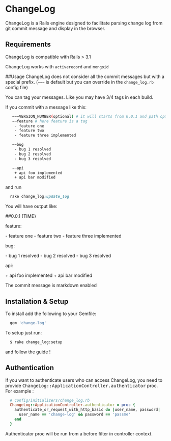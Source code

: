 # ChangeLog

ChangeLog is a Rails engine designed to facilitate parsing change log from git commit message and display in the browser.

## Requirements

ChangeLog is compatible with Rails  > 3.1

ChangeLog works with `activerecord` and `mongoid`

##Usage
ChangeLog does not consider all the commit messages but with a special prefix. (`~~~` is default but you can override in the `change_log.rb` config file)

You can tag your messages. Like you may have 3/4 tags in each build.

If you commit with a message like this:
```bash
   ~~~VERSION_NUMBER(optional) # it will starts from 0.0.1 and path option will be increased if VERSION_NUMBER is not given
   ~~feature # here feature is a tag
    - feature one
    - feature two
    - feature three implemented

   ~~bug
    - bug 1 resolved
    - bug 2 resolved
    - bug 3 resolved

   ~~api
    + api foo implemented
    + api bar modified
```

and run

```ruby
  rake change_log:update_log
```
You will have output like:

##0.0.1 {TIME}
<p>feature:</p>
   - feature one
   - feature two
   - feature three implemented

<p>bug:</p>
    - bug 1 resolved
    - bug 2 resolved
    - bug 3 resolved

<p>api:</p>
    + api foo implemented
    + api bar modified

The commit message is markdown enabled
## Installation & Setup

To install add the following to your Gemfile:

```ruby
  gem 'change-log'
```

To setup just run:

```bash
  $ rake change_log:setup
```

and follow the guide !

## Authentication

If you want to authenticate users who can access ChangeLog, you need to provide <tt>ChangeLog::ApplicationController.authenticator</tt> proc. For example :

```ruby
  # config/initializers/change_log.rb
  ChangeLog::ApplicationController.authenticator = proc {
    authenticate_or_request_with_http_basic do |user_name, password|
      user_name == 'change-log' && password == 'passme'
    end
  }
```

Authenticator proc will be run from a before filter in controller context.